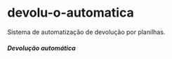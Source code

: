 # devolu-o-automatica
Sistema de automatização de devolução por planilhas.
<h5>Devolução automática</h5>
